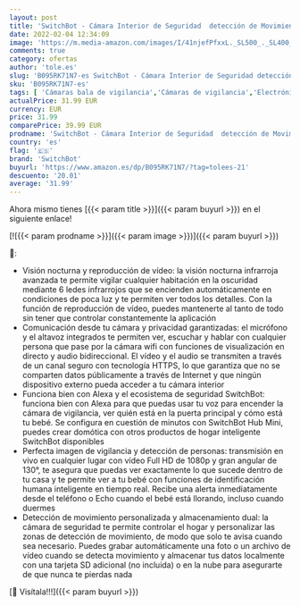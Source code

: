 ```yaml
---
layout: post
title: 'SwitchBot - Cámara Interior de Seguridad  detección de Movimiento  1080p  cámara WiFi de vigilancia Inteligente para bebés y Mascotas  visión Nocturna  Audio bidireccional  Funciona con Alexa'
date: 2022-02-04 12:34:09
image: 'https://m.media-amazon.com/images/I/41njefPfxxL._SL500_._SL400_.jpg'
comments: true
category: ofertas
author: 'tole.es'
slug: 'B095RK71N7-es SwitchBot - Cámara Interior de Seguridad detección de...'
sku: 'B095RK71N7-es'
tags: [ 'Cámaras bala de vigilancia','Cámaras de vigilancia','Electrónica','Fotografía y videocámaras','bebés','switchbot', ]
actualPrice: 31.99 EUR
currency: EUR
price: 31.99
comparePrice: 39.99 EUR
prodname: 'SwitchBot - Cámara Interior de Seguridad  detección de Movimiento  1080p  cámara WiFi de vigilancia Inteligente para bebés y Mascotas  visión Nocturna  Audio bidireccional  Funciona con Alexa'
country: 'es'
flag: '🇪🇸'
brand: 'SwitchBot'
buyurl: 'https://www.amazon.es/dp/B095RK71N7/?tag=tolees-21'
descuento: '20.01'
average: '31.99'
---
```


Ahora mismo tienes [{{< param title >}}]({{< param buyurl >}}) en el siguiente enlace!

[![{{< param prodname >}}]({{< param image >}})]({{< param buyurl >}})

🔎:

- Visión nocturna y reproducción de vídeo: la visión nocturna infrarroja avanzada te permite vigilar cualquier habitación en la oscuridad mediante 6 ledes infrarrojos que se encienden automáticamente en condiciones de poca luz y te permiten ver todos los detalles. Con la función de reproducción de vídeo, puedes mantenerte al tanto de todo sin tener que controlar constantemente la aplicación
- Comunicación desde tu cámara y privacidad garantizadas: el micrófono y el altavoz integrados te permiten ver, escuchar y hablar con cualquier persona que pase por la cámara wifi con funciones de visualización en directo y audio bidireccional. El vídeo y el audio se transmiten a través de un canal seguro con tecnología HTTPS, lo que garantiza que no se comparten datos públicamente a través de Internet y que ningún dispositivo externo pueda acceder a tu cámara interior
- Funciona bien con Alexa y el ecosistema de seguridad SwitchBot: funciona bien con Alexa para que puedas usar tu voz para encender la cámara de vigilancia, ver quién está en la puerta principal y cómo está tu bebé. Se configura en cuestión de minutos con SwitchBot Hub Mini, puedes crear domótica con otros productos de hogar inteligente SwitchBot disponibles
- Perfecta imagen de vigilancia y detección de personas: transmisión en vivo en cualquier lugar con vídeo Full HD de 1080p y gran angular de 130°, te asegura que puedas ver exactamente lo que sucede dentro de tu casa y te permite ver a tu bebé con funciones de identificación humana inteligente en tiempo real. Recibe una alerta inmediatamente desde el teléfono o Echo cuando el bebé está llorando, incluso cuando duermes
- Detección de movimiento personalizada y almacenamiento dual: la cámara de seguridad te permite controlar el hogar y personalizar las zonas de detección de movimiento, de modo que solo te avisa cuando sea necesario. Puedes grabar automáticamente una foto o un archivo de vídeo cuando se detecta movimiento y almacenar tus datos localmente con una tarjeta SD adicional (no incluida) o en la nube para asegurarte de que nunca te pierdas nada

[🛒 Visítala!!!]({{< param buyurl >}})
